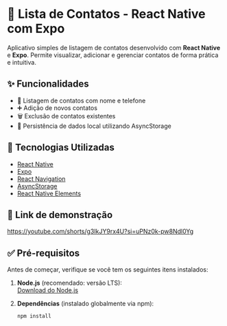 # 📱 Lista de Contatos - React Native com Expo

Aplicativo simples de listagem de contatos desenvolvido com **React Native** e **Expo**. Permite visualizar, adicionar e gerenciar contatos de forma prática e intuitiva.

## ✨ Funcionalidades

- 📄 Listagem de contatos com nome e telefone  
- ➕ Adição de novos contatos  
- 🗑️ Exclusão de contatos existentes  
- 💾 Persistência de dados local utilizando AsyncStorage  

## 🚀 Tecnologias Utilizadas

- [React Native](https://reactnative.dev/)
- [Expo](https://expo.dev/)
- [React Navigation](https://reactnavigation.org/)
- [AsyncStorage](https://react-native-async-storage.github.io/async-storage/)
- [React Native Elements](https://reactnativeelements.com/)

## 📱 Link de demonstração 
https://youtube.com/shorts/g3IkJY9rx4U?si=uPNz0k-pw8Ndl0Yg

## ✅ Pré-requisitos

Antes de começar, verifique se você tem os seguintes itens instalados:

1. **Node.js** (recomendado: versão LTS):  
   [Download do Node.js](https://nodejs.org/)

2. **Dependências** (instalado globalmente via npm):  
   ```bash
   npm install


